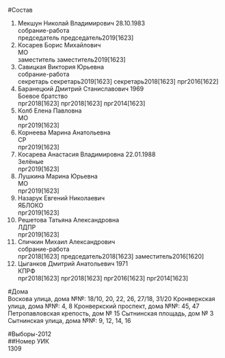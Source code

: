 #Состав  
1. Мекшун Николай Владимирович 28.10.1983  
    собрание-работа  
    председатель председатель2019[1623]  
2. Косарев Борис Михайлович  
    МО  
    заместитель заместитель2019[1623]  
3. Савицкая Виктория Юрьевна  
    собрание-работа  
    секретарь секретарь2019[1623] секретарь2018[1623] прг2016[1622]  
4. Баранецкий Дмитрий Станиславович 1969  
    Боевое братство  
    прг2018[1623] прг2018[1623] прг2014[1623]  
5. Колб Елена Павловна  
    МО  
    прг2019[1623]  
6. Корнеева Марина Анатольевна  
    СР  
    прг2019[1623]  
7. Косарева Анастасия Владимировна 22.01.1988  
    Зелёные  
    прг2019[1623]  
8. Лушкина Марина Юрьевна  
    МО  
    прг2019[1623]  
9. Назарук Евгений Николаевич  
    ЯБЛОКО  
    прг2019[1623]  
10. Решетова Татьяна Александровна  
    ЛДПР  
    прг2019[1623]  
11. Спичкин Михаил Александрович  
    собрание-работа  
    прг2018[1623] председатель2018[1623] заместитель2016[1620]  
12. Цыганков Дмитрий Анатольевич 1971  
    КПРФ  
    прг2018[1623] прг2018[1623] прг2016[1623] прг2014[1623]  

#Дома  
Воскова улица, дома №№: 18/10, 20, 22, 26, 27/18, 31/20 Кронверкская улица, дома №№: 4, 8 Кронверкский проспект, дома №№: 45, 47 Петропавловская крепость, дом № 15 Сытнинская площадь, дом № 3 Сытнинская улица, дома №№: 9, 12, 14, 16  
  
#Выборы-2012  
##Номер УИК  
1309  

